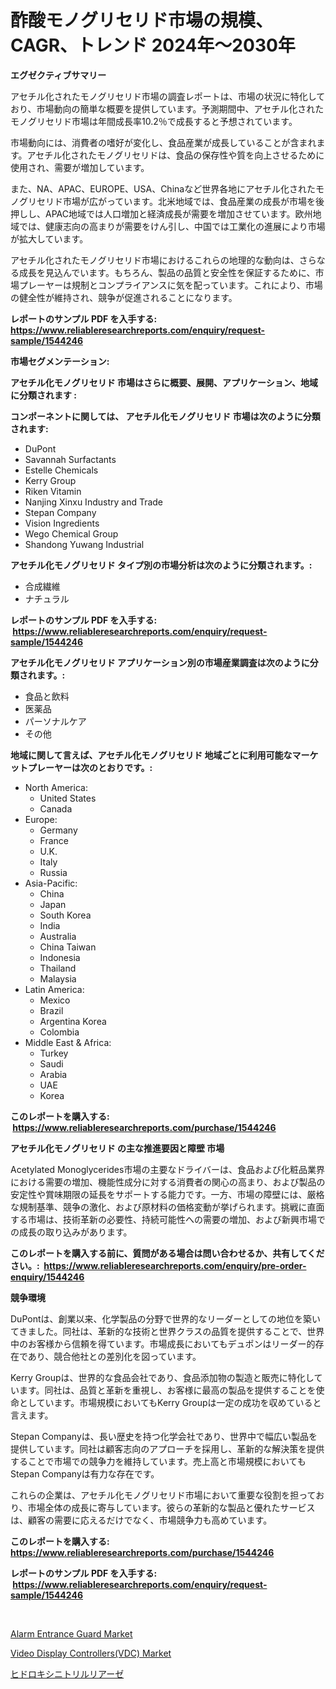 <p><h1>酢酸モノグリセリド市場の規模、CAGR、トレンド 2024年～2030年</h1></p><p><strong>エグゼクティブサマリー</strong></p>
<p><p>アセチル化されたモノグリセリド市場の調査レポートは、市場の状況に特化しており、市場動向の簡単な概要を提供しています。予測期間中、アセチル化されたモノグリセリド市場は年間成長率10.2％で成長すると予想されています。</p><p>市場動向には、消費者の嗜好が変化し、食品産業が成長していることが含まれます。アセチル化されたモノグリセリドは、食品の保存性や質を向上させるために使用され、需要が増加しています。</p><p>また、NA、APAC、EUROPE、USA、Chinaなど世界各地にアセチル化されたモノグリセリド市場が広がっています。北米地域では、食品産業の成長が市場を後押しし、APAC地域では人口増加と経済成長が需要を増加させています。欧州地域では、健康志向の高まりが需要をけん引し、中国では工業化の進展により市場が拡大しています。</p><p>アセチル化されたモノグリセリド市場におけるこれらの地理的な動向は、さらなる成長を見込んでいます。もちろん、製品の品質と安全性を保証するために、市場プレーヤーは規制とコンプライアンスに気を配っています。これにより、市場の健全性が維持され、競争が促進されることになります。</p></p>
<p><strong>レポートのサンプル PDF を入手する: <a href="https://www.reliableresearchreports.com/enquiry/request-sample/1544246">https://www.reliableresearchreports.com/enquiry/request-sample/1544246</a></strong></p>
<p><strong>市場セグメンテーション:</strong></p>
<p><strong> アセチル化モノグリセリド 市場はさらに概要、展開、アプリケーション、地域に分類されます :</strong></p>
<p><strong>コンポーネントに関しては、 アセチル化モノグリセリド 市場は次のように分類されます: &nbsp;</strong></p>
<p><ul><li>DuPont</li><li>Savannah Surfactants</li><li>Estelle Chemicals</li><li>Kerry Group</li><li>Riken Vitamin</li><li>Nanjing Xinxu Industry and Trade</li><li>Stepan Company</li><li>Vision Ingredients</li><li>Wego Chemical Group</li><li>Shandong Yuwang Industrial</li></ul></p>
<p><strong> アセチル化モノグリセリド タイプ別の市場分析は次のように分類されます。:</strong></p>
<p><ul><li>合成繊維</li><li>ナチュラル</li></ul></p>
<p><strong>レポートのサンプル PDF を入手する: &nbsp;<a href="https://www.reliableresearchreports.com/enquiry/request-sample/1544246">https://www.reliableresearchreports.com/enquiry/request-sample/1544246</a></strong></p>
<p><strong> アセチル化モノグリセリド アプリケーション別の市場産業調査は次のように分類されます。:</strong></p>
<p><ul><li>食品と飲料</li><li>医薬品</li><li>パーソナルケア</li><li>その他</li></ul></p>
<p><strong>地域に関して言えば、アセチル化モノグリセリド 地域ごとに利用可能なマーケットプレーヤーは次のとおりです。:</strong></p>
<p><ul>
    <li>
        North America:
        <ul>
            <li>United States</li>
            <li>Canada</li>
        </ul>
    </li>
    <li>
        Europe:
        <ul>
            <li>Germany</li>
            <li>France</li>
            <li>U.K.</li>
            <li>Italy</li>
            <li>Russia</li>
        </ul>
    </li>
    <li>
        Asia-Pacific:
        <ul>
            <li>China</li>
            <li>Japan</li>
            <li>South Korea</li>
            <li>India</li>
            <li>Australia</li>
            <li>China Taiwan</li>
            <li>Indonesia</li>
            <li>Thailand</li>
            <li>Malaysia</li>
        </ul>
    </li>
    <li>
        Latin America:
        <ul>
            <li>Mexico</li>
            <li>Brazil</li>
            <li>Argentina Korea</li>
            <li>Colombia</li>
        </ul>
    </li>
    <li>
        Middle East & Africa:
        <ul>
            <li>Turkey</li>
            <li>Saudi</li>
            <li>Arabia</li>
            <li>UAE</li>
            <li>Korea</li>
        </ul>
    </li>
    </ul></p>
<p><strong>このレポートを購入する: &nbsp;<a href="https://www.reliableresearchreports.com/purchase/1544246">https://www.reliableresearchreports.com/purchase/1544246</a></strong></p>
<p><strong>アセチル化モノグリセリド の主な推進要因と障壁 市場</strong></p>
<p><p>Acetylated Monoglycerides市場の主要なドライバーは、食品および化粧品業界における需要の増加、機能性成分に対する消費者の関心の高まり、および製品の安定性や賞味期限の延長をサポートする能力です。一方、市場の障壁には、厳格な規制基準、競争の激化、および原材料の価格変動が挙げられます。挑戦に直面する市場は、技術革新の必要性、持続可能性への需要の増加、および新興市場での成長の取り込みがあります。</p></p>
<p><strong>このレポートを購入する前に、質問がある場合は問い合わせるか、共有してください。:&nbsp; <a href="https://www.reliableresearchreports.com/enquiry/pre-order-enquiry/1544246">https://www.reliableresearchreports.com/enquiry/pre-order-enquiry/1544246</a></strong></p>
<p><strong>競争環境</strong></p>
<p><p>DuPontは、創業以来、化学製品の分野で世界的なリーダーとしての地位を築いてきました。同社は、革新的な技術と世界クラスの品質を提供することで、世界中のお客様から信頼を得ています。市場成長においてもデュポンはリーダー的存在であり、競合他社との差別化を図っています。</p><p>Kerry Groupは、世界的な食品会社であり、食品添加物の製造と販売に特化しています。同社は、品質と革新を重視し、お客様に最高の製品を提供することを使命としています。市場規模においてもKerry Groupは一定の成功を収めていると言えます。</p><p>Stepan Companyは、長い歴史を持つ化学会社であり、世界中で幅広い製品を提供しています。同社は顧客志向のアプローチを採用し、革新的な解決策を提供することで市場での競争力を維持しています。売上高と市場規模においてもStepan Companyは有力な存在です。</p><p>これらの企業は、アセチル化モノグリセリド市場において重要な役割を担っており、市場全体の成長に寄与しています。彼らの革新的な製品と優れたサービスは、顧客の需要に応えるだけでなく、市場競争力も高めています。</p></p>
<p><strong>このレポートを購入する: &nbsp; <a href="https://www.reliableresearchreports.com/purchase/1544246">https://www.reliableresearchreports.com/purchase/1544246</a></strong></p>
<p><strong>レポートのサンプル PDF を入手する: &nbsp;<a href="https://www.reliableresearchreports.com/enquiry/request-sample/1544246">https://www.reliableresearchreports.com/enquiry/request-sample/1544246</a></strong><strong></strong></p>
<p>&nbsp;</p>
<p><p><a href="https://github.com/pgtimber/Market-Research-Report-List-2/blob/main/alarm-entrance-guard-market.md">Alarm Entrance Guard Market</a></p><p><a href="https://github.com/lataunyatinikmelvin59ilbd0dv/Market-Research-Report-List-1/blob/main/video-display-controllersvdc-market.md">Video Display Controllers(VDC) Market</a></p><p><a href="https://github.com/schmahlson/Market-Research-Report-List-1/blob/main/869155513489.md">ヒドロキシニトリルリアーゼ</a></p></p>